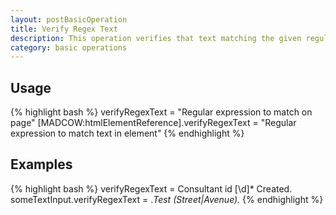 ```yaml
---
layout: postBasicOperation
title: Verify Regex Text
description: This operation verifies that text matching the given regular expression is on the page (or in the specified element)
category: basic operations
---
```


## Usage
{% highlight bash %}
verifyRegexText = "Regular expression to match on page"
[MADCOW:htmlElementReference].verifyRegexText = "Regular expression to match text in element"
{% endhighlight %}

## Examples
{% highlight bash %}
verifyRegexText = Consultant id [\d]* Created.
someTextInput.verifyRegexText = .*Test (Street|Avenue).*
{% endhighlight %}


